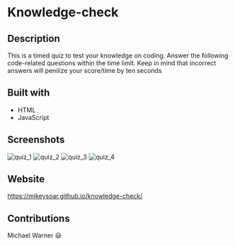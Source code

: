 # Knowledge-check

## Description

This is a timed quiz to test your knowledge on coding. Answer the following code-related questions within the time limit. Keep in mind that incorrect answers will penilize your score/time by ten seconds 

## Built with

- HTML
- JavaScript

## Screenshots

![quiz_1](https://user-images.githubusercontent.com/81787981/124644893-fccce080-de4f-11eb-8d85-a80f005eb762.PNG)
![quiz_2](https://user-images.githubusercontent.com/81787981/124644946-0d7d5680-de50-11eb-9e09-b99d501bc330.PNG)
![quiz_3](https://user-images.githubusercontent.com/81787981/124644969-179f5500-de50-11eb-819a-f1f75177f253.PNG)
![quiz_4](https://user-images.githubusercontent.com/81787981/124644919-06564880-de50-11eb-94ce-d6d9b62f6433.PNG)


## Website

https://mikeysoar.github.io/knowledge-check/


## Contributions
Michael Warner :smiley:
